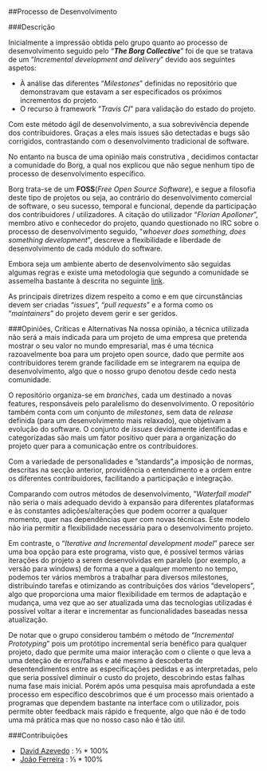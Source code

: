 ##Processo de Desenvolvimento

###Descrição

Inicialmente a impressão obtida pelo grupo quanto ao processo de desenvolvimento seguido pelo “***The Borg Collective***” foi de que se tratava de um “*Incremental development and delivery*” devido aos seguintes aspetos:
* À análise das diferentes “*Milestones*” definidas no repositório que demonstravam que estavam a ser especificados os próximos incrementos do projeto.
* O recurso à framework “*Travis CI*” para validação do estado do projeto.

Com este método ágil de desenvolvimento,  a sua sobrevivência depende dos contribuidores. Graças a eles mais issues são detectadas e bugs são corrigidos, contrastando com o desenvolvimento tradicional de software.

No entanto na busca de uma opinião mais construtiva , decidimos contactar a comunidade do Borg, a qual nos explicou que não segue nenhum tipo de processo de desenvolvimento específico.

Borg trata-se de um  **FOSS**(*Free Open Source Software*), e segue a filosofia deste tipo de projetos ou seja, ao contrário do desenvolvimento comercial de software, o seu sucesso, temporal e funcional, depende da participação dos contribuidores / utilizadores. A citação do utilizador “*Florian Apolloner*”, membro ativo e conhecedor do projeto, quando questionado no IRC sobre o processo de desenvolvimento seguido, "*whoever does something, does something development*", descreve a flexibilidade e liberdade de desenvolvimento de cada módulo do software.

Embora seja um ambiente aberto de desenvolvimento são seguidas algumas regras e existe uma metodologia que segundo a comunidade se assemelha bastante à descrita no seguinte [link](https://rfc.unprotocols.org/spec:1/C4/).

As principais diretrizes dizem respeito a como e em que circunstâncias devem ser criadas “*issues*”, “*pull requests*” e a forma como os “*maintainers*” do projeto devem gerir e ser geridos.


###Opiniões, Críticas e Alternativas
Na nossa opinião, a técnica utilizada não será a mais indicada para um projeto de uma empresa que pretenda mostrar o seu valor no mundo empresarial, mas é uma técnica razoavelmente boa para um projeto open source, dado que permite aos contribuidores terem grande facilidade em se integrarem na equipa de desenvolvimento, algo que o nosso grupo denotou desde cedo nesta comunidade.

O repositório organiza-se em *branches*, cada um destinado a novas features, responsáveis pelo paralelismo do desenvolvimento. O repositório também conta com um conjunto de *milestones*, sem data de *release* definida (para um desenvolvimento mais relaxado), que objetivam a evolução do software. O conjunto de *issues* devidamente identificadas e categorizadas são mais um fator positivo quer para a organização do projeto quer para a comunicação entre os contribuidores.

Com a variedade de personalidades e ”standards”,a imposição de normas, descritas na secção anterior, providência o entendimento e a ordem entre os diferentes contribuidores, facilitando a participação e integração.

Comparando com outros métodos de desenvolvimento, ”*Waterfall model*” não seria o mais adequado devido à expansão para diferentes plataformas e às constantes adições/alterações que podem ocorrer a qualquer momento, quer nas dependências quer com novas técnicas. Este modelo não iria permitir a flexibilidade necessária para o desenvolvimento projeto.

Em contraste, o “*Iterative and Incremental development model*” parece ser uma boa opção para este programa, visto que, é possível termos várias iterações do projeto a serem desenvolvidas em paralelo (por exemplo, a versão para windows) de forma a que a qualquer momento no tempo, podemos ter vários membros a trabalhar para diversos milestones, distribuindo tarefas e otimizando as contribuições dos vários “developers”, algo que proporciona uma maior flexibilidade em termos de adaptação e mudança, uma vez que ao ser atualizada uma das tecnologias utilizadas é possível voltar a iterar e incrementar as funcionalidades baseadas nessa atualização.

De notar que o grupo considerou também o método de “*Incremental Prototyping*” pois um protótipo incremental seria benéfico para qualquer projeto, dado que permite uma maior interação com o cliente o que leva a uma deteção de erros/falhas e até mesmo à descoberta de desentendimentos entre as especificações pedidas e as interpretadas, pelo que seria possível diminuir o custo do projeto, descobrindo estas falhas numa fase mais inicial. Porém após uma pesquisa mais aprofundada a este processo em específico descobrimos que é um processo mais orientado a programas que dependem bastante na interface com o utilizador, pois permite obter feedback mais rápido e frequente, algo que não é de todo uma má prática mas que no nosso caso não é tão útil.

###Contribuições
* [David Azevedo](https://github.com/PeaceOff) : ⅓ * 100%
* [João Ferreira](https://github.com/joaocsf) : ⅓ * 100%
